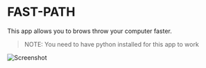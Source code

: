 # FAST-PATH
This app allows you to brows throw your computer faster.

> NOTE: You need to have python installed for this app to work

![Screenshot](https://i.imgur.comqgF8792.png)
